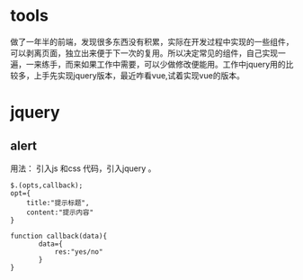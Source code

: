 # tools
做了一年半的前端，发现很多东西没有积累，实际在开发过程中实现的一些组件，可以剥离页面，独立出来便于下一次的复用。所以决定常见的组件，自己实现一遍，一来练手，而来如果工作中需要，可以少做修改便能用。工作中jquery用的比较多，上手先实现jquery版本，最近咋看vue,试着实现vue的版本。
# jquery

## alert
用法：
引入js 和css 代码，引入jquery 。
```
$.(opts,callback);
opt={
    title:"提示标题",
    content:"提示内容"
}

function callback(data){
       data={
           res:"yes/no"
       }
}
```



